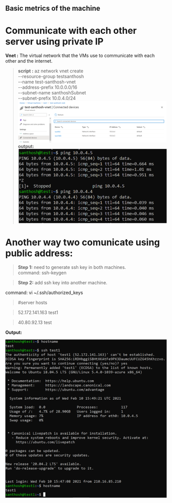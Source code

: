 ## Basic metrics of the machine

# Communicate with each other server using private IP

**Vnet :**
The virtual network that the VMs use to communicate with each other and the internet.
>   **script :**
az network vnet create \
  --resource-group testsanthosh \
  --name test-santhosh-vnet \
  --address-prefix 10.0.0.0/16 \
  --subnet-name santhoshSubnet \
  --subnet-prefix 10.0.4.0/24
![](media/image.png)  
**output:**
![](media/private-ping.png)

# Another way two comunicate using public address:
>   **Step 1:** need to generate ssh key in both machines.  
>   command: ssh-keygen

>   **Step 2:** add ssh key into another machine.

command: vi \~/.ssh/authorized\_keys

>   \#server hosts

>   52.172.141.163 test1

>   40.80.92.13 test

**Output:**

![](media/fffa272585cdb5f39a20e53b015d7374.png)

